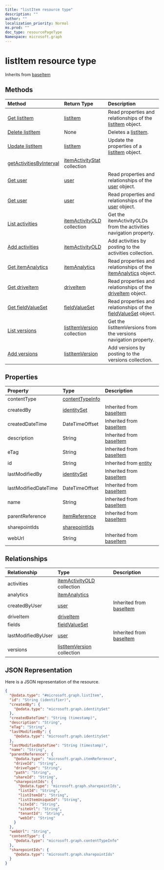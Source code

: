 ```yaml
---
title: "listItem resource type"
description: ""
author: ""
localization_priority: Normal
ms.prod: ""
doc_type: resourcePageType
Namespace: microsoft.graph
---
```



# listItem resource type




Inherits from [baseItem](../resources/baseItem.md)

## Methods
|Method|Return Type|Description|
|:---|:---|:---|
|[Get listItem](../api/listitem-get.md)|[listItem](../resources/listItem.md)|Read properties and relationships of the [listItem](../resources/listitem.md) object.|
|[Delete listItem](../api/listitem-delete.md)|None|Deletes a [listItem](../resources/listitem.md).|
|[Update listItem](../api/listitem-update.md)|[listItem](../resources/listItem.md)|Update the properties of a [listItem](../resources/listitem.md) object.|
|[getActivitiesByInterval](../api/listitem-getactivitiesbyinterval.md)|[itemActivityStat](../resources/itemActivityStat.md) collection||
|[Get user](../api/user-get.md)|[user](../resources/user.md)|Read properties and relationships of the [user](../resources/user.md) object.|
|[Get user](../api/user-get.md)|[user](../resources/user.md)|Read properties and relationships of the [user](../resources/user.md) object.|
|[List activities](../api/listitem-list-activities.md)|[itemActivityOLD](../resources/itemActivityOLD.md) collection|Get the itemActivityOLDs from the activities navigation property.|
|[Add activities](../api/listitem-post-activities.md)|[itemActivityOLD](../resources/itemActivityOLD.md)|Add activities by posting to the activities collection.|
|[Get itemAnalytics](../api/itemanalytics-get.md)|[itemAnalytics](../resources/itemAnalytics.md)|Read properties and relationships of the [itemAnalytics](../resources/itemanalytics.md) object.|
|[Get driveItem](../api/driveitem-get.md)|[driveItem](../resources/driveItem.md)|Read properties and relationships of the [driveItem](../resources/driveitem.md) object.|
|[Get fieldValueSet](../api/fieldvalueset-get.md)|[fieldValueSet](../resources/fieldValueSet.md)|Read properties and relationships of the [fieldValueSet](../resources/fieldvalueset.md) object.|
|[List versions](../api/listitem-list-versions.md)|[listItemVersion](../resources/listItemVersion.md) collection|Get the listItemVersions from the versions navigation property.|
|[Add versions](../api/listitem-post-versions.md)|[listItemVersion](../resources/listItemVersion.md)|Add versions by posting to the versions collection.|

## Properties
|Property|Type|Description|
|:---|:---|:---|
|contentType|[contentTypeInfo](../resources/contentTypeInfo.md)||
|createdBy|[identitySet](../resources/identitySet.md)| Inherited from [baseItem](../resources/baseItem.md)|
|createdDateTime|DateTimeOffset| Inherited from [baseItem](../resources/baseItem.md)|
|description|String| Inherited from [baseItem](../resources/baseItem.md)|
|eTag|String| Inherited from [baseItem](../resources/baseItem.md)|
|id|String| Inherited from [entity](../resources/entity.md)|
|lastModifiedBy|[identitySet](../resources/identitySet.md)| Inherited from [baseItem](../resources/baseItem.md)|
|lastModifiedDateTime|DateTimeOffset| Inherited from [baseItem](../resources/baseItem.md)|
|name|String| Inherited from [baseItem](../resources/baseItem.md)|
|parentReference|[itemReference](../resources/itemReference.md)| Inherited from [baseItem](../resources/baseItem.md)|
|sharepointIds|[sharepointIds](../resources/sharepointIds.md)||
|webUrl|String| Inherited from [baseItem](../resources/baseItem.md)|

## Relationships
|Relationship|Type|Description|
|:---|:---|:---|
|activities|[itemActivityOLD](../resources/itemActivityOLD.md) collection||
|analytics|[itemAnalytics](../resources/itemAnalytics.md)||
|createdByUser|[user](../resources/user.md)| Inherited from [baseItem](../resources/baseItem.md)|
|driveItem|[driveItem](../resources/driveItem.md)||
|fields|[fieldValueSet](../resources/fieldValueSet.md)||
|lastModifiedByUser|[user](../resources/user.md)| Inherited from [baseItem](../resources/baseItem.md)|
|versions|[listItemVersion](../resources/listItemVersion.md) collection||

## JSON Representation
Here is a JSON representation of the resource.
<!-- {
  "blockType": "resource",
  "keyProperty": "id",
  "@odata.type": "microsoft.graph.listItem",
  "baseType": "microsoft.graph.baseItem",
  "openType": false
}
-->
``` json
{
  "@odata.type": "#microsoft.graph.listItem",
  "id": "String (identifier)",
  "createdBy": {
    "@odata.type": "microsoft.graph.identitySet"
  },
  "createdDateTime": "String (timestamp)",
  "description": "String",
  "eTag": "String",
  "lastModifiedBy": {
    "@odata.type": "microsoft.graph.identitySet"
  },
  "lastModifiedDateTime": "String (timestamp)",
  "name": "String",
  "parentReference": {
    "@odata.type": "microsoft.graph.itemReference",
    "driveId": "String",
    "driveType": "String",
    "path": "String",
    "shareId": "String",
    "sharepointIds": {
      "@odata.type": "microsoft.graph.sharepointIds",
      "listId": "String",
      "listItemId": "String",
      "listItemUniqueId": "String",
      "siteId": "String",
      "siteUrl": "String",
      "tenantId": "String",
      "webId": "String"
    }
  },
  "webUrl": "String",
  "contentType": {
    "@odata.type": "microsoft.graph.contentTypeInfo"
  },
  "sharepointIds": {
    "@odata.type": "microsoft.graph.sharepointIds"
  }
}
```

